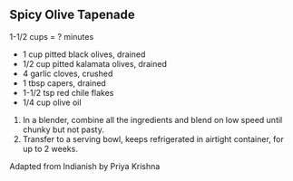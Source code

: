 ## Spicy Olive Tapenade

1-1/2 cups = ? minutes

* 1 cup pitted black olives, drained
* 1/2 cup pitted kalamata olives, drained
* 4 garlic cloves, crushed
* 1 tbsp capers, drained
* 1-1/2 tsp red chile flakes
* 1/4 cup olive oil

1. In a blender, combine all the ingredients and blend on low speed until chunky but not pasty.
2. Transfer to a serving bowl, keeps refrigerated in airtight container, for up to 2 weeks.

Adapted from Indianish by Priya Krishna
